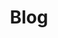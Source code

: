 ---
layout: base
title: "Blog"
eleventyNavigation:
    key: "Blog"
eleventyImport:
    collections: ["posts"]
---
